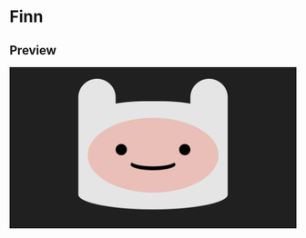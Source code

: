 # Finn

## Preview
<div>
  <img src="preview.png" alt="Finn, personagem da série Hora de aventura">
</div>
